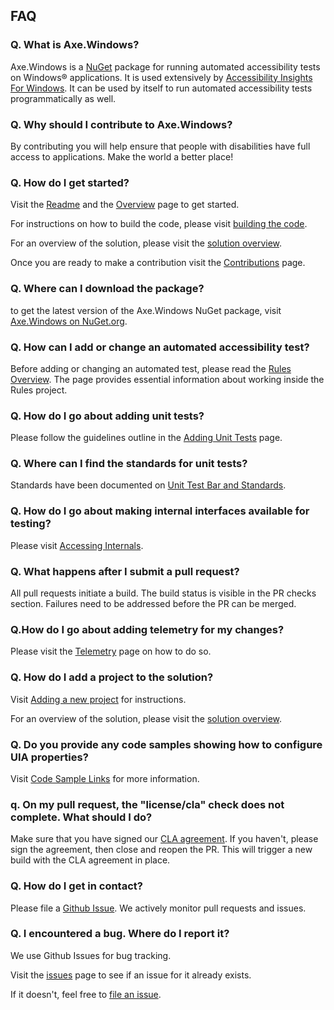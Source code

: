 <!-- Copyright (c) Microsoft Corporation. All rights reserved.
     Licensed under the MIT License. -->
     
## FAQ
### Q. What is Axe.Windows?
Axe.Windows is a [NuGet](https://www.nuget.org/) package for running automated accessibility tests on Windows® applications. It is used extensively by [Accessibility Insights For Windows](https://accessibilityinsights.io/docs/en/windows/overview). It can be used by itself to run automated accessibility tests programmatically as well.

### Q. Why should I contribute to Axe.Windows?
By contributing you will help ensure that people with disabilities have full access to applications. Make the world a better place!

### Q. How do I get started?
Visit the [Readme](../README.md) and the [Overview](Overview.md) page to get started.

For instructions on how to build the code, please visit [building the code](./BuildingTheCode.md).

For an overview of the solution, please visit the [solution overview](./solution.md).

Once you are ready to make a contribution visit the [Contributions](../Contributing.md) page.

### Q. Where can I download the package?
to get the latest version of the Axe.Windows NuGet package, visit
[Axe.Windows on NuGet.org](https://www.nuget.org/packages/Axe.Windows/).

### Q. How can I add or change an automated accessibility test?
Before adding or changing an automated test, please read the [Rules Overview](RulesOverview.md). The page provides essential information about working inside the Rules project.

### Q. How do I go about adding unit tests?
Please follow the guidelines outline in the [Adding Unit Tests](AddUnitTests.md) page.

### Q. Where can I find the standards for unit tests?
Standards have been documented on [Unit Test Bar and Standards](UnitTestBarAndStandards.md).

### Q. How do I go about making internal interfaces available for testing? 
Please visit [Accessing Internals](AccessingInternals.md).

### Q. What happens after I submit a pull request?
All pull requests initiate a build. The build status is visible in the PR checks section. Failures need to be addressed before the PR can be merged. 

### Q.How do I go about adding telemetry for my changes?
Please visit the [Telemetry](Telemetry.md) page on how to do so.

### Q. How do I add a project to the solution?
Visit [Adding a new project](NewProject.md) for instructions.

For an overview of the solution, please visit the [solution overview](./solution.md).

### Q. Do you provide any code samples showing how to configure UIA properties?
Visit [Code Sample Links](CodeSampleLinks.md) for more information.

### q. On my pull request, the "license/cla" check does not complete. What should I do?
Make sure that you have signed our [CLA agreement](../Contributing.md). If you haven't, please sign the agreement, then close and reopen the PR. This will trigger a new build with the CLA agreement in place.

### Q. How do I get in contact?
Please file a [Github Issue](https://github.com/Microsoft/axe-windows/issues/new/choose). We actively monitor pull requests and issues.

### Q. I encountered a bug. Where do I report it?
We use Github Issues for bug tracking.

Visit the [issues](https://github.com/Microsoft/axe-windows/issues?q=is%3Aissue+is%3Aopen%2Cclosed) page to see if an issue for it already exists.

If it doesn't, feel free to [file an issue](https://github.com/Microsoft/axe-windows/issues/new/choose).
